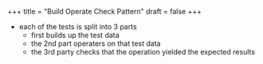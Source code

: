+++
title = "Build Operate Check Pattern"
draft = false
+++

-   each of the tests is split into 3 parts
    -   first builds up the test data
    -   the 2nd part operaters on that test data
    -   the 3rd party checks that the operation yielded the expected results